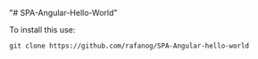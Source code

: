 "# SPA-Angular-Hello-World" 

To install this use:

`git clone https://github.com/rafanog/SPA-Angular-hello-world`
